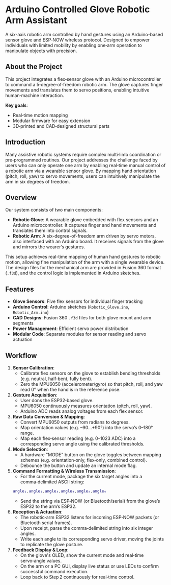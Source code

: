 # Arduino Controlled Glove Robotic Arm Assistant

A six-axis robotic arm controlled by hand gestures using an Arduino-based sensor glove and ESP‑NOW wireless protocol. Designed to empower individuals with limited mobility by enabling one‑arm operation to manipulate objects with precision.

## About the Project
This project integrates a flex‑sensor glove with an Arduino microcontroller to command a 5‑degree‑of‑freedom robotic arm. The glove captures finger movements and translates them to servo positions, enabling intuitive human‑machine interaction.

**Key goals**:
- Real‑time motion mapping
- Modular firmware for easy extension
- 3D‑printed and CAD‑designed structural parts

## Introduction
Many assistive robotic systems require complex multi‑limb coordination or pre‑programmed routines. Our project addresses the challenge faced by users who can only operate one arm by enabling real‑time manual control of a robotic arm via a wearable sensor glove. By mapping hand orientation (pitch, roll, yaw) to servo movements, users can intuitively manipulate the arm in six degrees of freedom.

## Overview
Our system consists of two main components:
* **Robotic Glove**: A wearable glove embedded with flex sensors and an Arduino microcontroller. It captures finger and hand movements and translates them into control signals.
* **Robotic Arm**: A six-degree-of-freedom arm driven by servo motors, also interfaced with an Arduino board. It receives signals from the glove and mirrors the wearer’s gestures.

This setup achieves real-time mapping of human hand gestures to robotic motion, allowing fine manipulation of the arm with a single wearable device. The design files for the mechanical arm are provided in Fusion 360 format (`.f3d`), and the control logic is implemented in Arduino sketches.

## Features
- **Glove Sensors**: Five flex sensors for individual finger tracking
- **Arduino Control**: Arduino sketches (`Robotic_Glove.ino`, `Robotic_Arm.ino`)
- **CAD Designs**: Fusion 360 `.f3d` files for both glove mount and arm segments
- **Power Management**: Efficient servo power distribution
- **Modular Code**: Separate modules for sensor reading and servo actuation

## Workflow
1. **Sensor Calibration**:
   * Calibrate flex sensors on the glove to establish bending thresholds (e.g. neutral, half‑bent, fully bent).
   * Zero the MPU6050 (accelerometer/gyro) so that pitch, roll, and yaw read 0° when the hand is in the reference pose.
2. **Gesture Acquisition**:
   * User dons the ESP32‑based glove.
   * MPU6050 continuously measures orientation (pitch, roll, yaw).
   * Arduino ADC reads analog voltages from each flex sensor.
3. **Raw Data Conversion & Mapping**:
   * Convert MPU6050 outputs from radians to degrees.
   * Map orientation values (e.g. –90…+90°) into the servo’s 0–180° range.
   * Map each flex‑sensor reading (e.g. 0–1023 ADC) into a corresponding servo angle using the calibrated thresholds.
4. **Mode Selection**:
   * A hardware "MODE" button on the glove toggles between mapping schemes (e.g. orientation‑only, flex‑only, combined control).
   * Debounce the button and update an internal mode flag.
5. **Command Formatting & Wireless Transmission**:
   * For the current mode, package the six target angles into a comma‑delimited ASCII string:
   ```matlab
   angle₁,angle₂,angle₃,angle₄,angle₅,angle₆
   ```
   * Send the string via ESP‑NOW (or Bluetooth/serial) from the glove’s ESP32 to the arm’s ESP32.
6. **Reception & Actuation**:
   * The robotic‑arm ESP32 listens for incoming ESP‑NOW packets (or Bluetooth serial frames).
   * Upon receipt, parse the comma‑delimited string into six integer angles.
   * Write each angle to its corresponding servo driver, moving the joints to replicate the glove posture.
7. **Feedback Display & Loop**:
   * On the glove's OLED, show the current mode and real‑time servo‑angle values.
   * On the arm or a PC GUI, display live status or use LEDs to confirm successful command execution.
   * Loop back to Step 2 continuously for real‑time control.